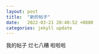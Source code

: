```yaml
---
layout: post
title:  "新的帖子"
date:   2022-03-21 20:40:52 +0800
categories: jekyll update
---
```

我的帖子
烂七八糟
啦啦啦
